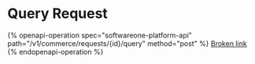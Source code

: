 # Query Request

{% openapi-operation spec="softwareone-platform-api" path="/v1/commerce/requests/{id}/query" method="post" %}
[Broken link](broken-reference)
{% endopenapi-operation %}
